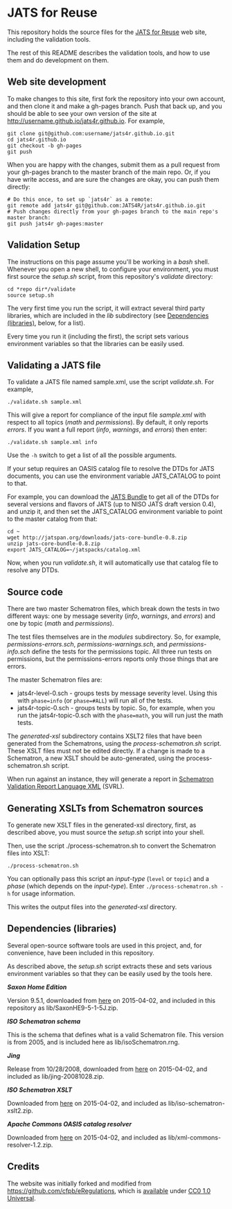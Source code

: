 JATS for Reuse
==============

This repository holds the source files for the [JATS for 
Reuse](http://jats4r.github.io/) web site, including the validation tools.

The rest of this README describes the validation tools, and how to use them and
do development on them.


Web site development
--------------------

To make changes to this site, first fork the repository into your own account,
and then clone it and make a gh-pages branch. Push that back up, and you should be able
to see your own version of the site at http://username.github.io/jats4r.github.io.
For example,

```
git clone git@github.com:username/jats4r.github.io.git
cd jats4r.github.io
git checkout -b gh-pages
git push
```

When you are happy with the changes, submit them as a pull request from your gh-pages
branch to the master branch of the main repo. Or, if you have write access, and are
sure the changes are okay, you can push them directly:

```
# Do this once, to set up `jats4r` as a remote:
git remote add jats4r git@github.com:JATS4R/jats4r.github.io.git
# Push changes directly from your gh-pages branch to the main repo's master branch:
git push jats4r gh-pages:master
```


Validation Setup
----------------

The instructions on this page assume you'll be working in a *bash* shell.
Whenever you open a new shell, to configure your environment, you must first 
source the *setup.sh* script, from this repository's *validate* directory:

```
cd *repo dir*/validate
source setup.sh
```

The very first time you run the script, it will extract several third party
libraries, which are included in the *lib* subdirectory (see 
[Dependencies (libraries)](#dependencies-libraries), below, for a list).

Every time you run it (including the first), the script
sets various environment variables so that the libraries can be easily used.


Validating a JATS file
----------------------

To validate a JATS file named sample.xml, use the script *validate.sh*. For example,

```
./validate.sh sample.xml
```

This will give a report for compliance of 
the input file *sample.xml* with respect to all topics (*math* and *permissions*).
By default, it only reports *errors*. If you want a full report (*info*, *warnings*,
and *errors*) then enter:

```
./validate.sh sample.xml info
```

Use the `-h` switch to get a list of all the possible arguments.

If your setup requires an OASIS catalog file to resolve the DTDs for JATS
documents, you can use the environment variable JATS_CATALOG to point to that.

For example, you can download the [JATS Bundle](http://jatspan.org/jats-bundle.html)
to get all of the DTDs for several versions and flavors of JATS (up to NISO
JATS draft version 0.4), and unzip it, and then set the JATS_CATALOG environment
variable to point to the master catalog from that:

```
cd ~
wget http://jatspan.org/downloads/jats-core-bundle-0.8.zip
unzip jats-core-bundle-0.8.zip
export JATS_CATALOG=~/jatspacks/catalog.xml
```

Now, when you run *validate.sh*, it will automatically use that catalog file to
resolve any DTDs.


Source code
-----------

There are two master Schematron files, which break down the tests in two different
ways: one by message severity (*info*, *warnings*, and *errors*) and one by 
topic (*math* and *permissions*).

The test files themselves are in the *modules* subdirectory. 
So, for example, *permissions-errors.sch*, *permissions-warnings.sch*, and 
*permissions-info.sch* define the tests for the permissions topic. 
All three run tests on permissions, but the permissions-errors reports only those 
things that are errors. 

The master Schematron files are:

* jats4r-level-0.sch - groups tests by message severity level. Using this with
  `phase=info` (or `phase=#ALL`) will run all of the tests.
* jats4r-topic-0.sch - groups tests by topic. So, for example, when you run the 
  jats4r-topic-0.sch with the `phase=math`, you will run just the math tests. 

The *generated-xsl* subdirectory contains XSLT2 files that have been generated from 
the Schematrons, using the *process-schematron.sh* script. 
These XSLT files must not be edited directly. If a change is made to a Schematron, a 
new XSLT should be auto-generated, using the process-schematron.sh script. 

When run against an instance, they will generate a report in [Schematron Validation 
Report Language XML](http://www.schematron.com/validators.html) (SVRL).


Generating XSLTs from Schematron sources
----------------------------------------

To generate new XSLT files in the generated-xsl directory, first, as described above,
you must source the *setup.sh* script into your shell.

Then, use the script ./process-schematron.sh to convert the Schematron files into XSLT:

```
./process-schematron.sh
```

You can optionally pass this script an *input-type* (`level` or `topic`) and a 
*phase* (which depends on the *input-type*). Enter `./process-schematron.sh -h` 
for usage information.

This writes the output files into the *generated-xsl* directory.



Dependencies (libraries)
------------------------

Several open-source software tools are used in this project, and, for convenience,
have been included in this repository.

As described above, the *setup.sh* script extracts these and sets various environment
variables so that they can be easily used by the tools here.


***Saxon Home Edition***

Version 9.5.1, downloaded from 
[here](http://sourceforge.net/projects/saxon/files/Saxon-HE/9.5/SaxonHE9-5-1-5J.zip)
on 2015-04-02, and included in this repository as lib/SaxonHE9-5-1-5J.zip.

***ISO Schematron schema***

This is the schema that defines what is a valid Schematron file. This 
version is from 2005, and is included here as lib/isoSchematron.rng. 

***Jing***

Release from 10/28/2008, downloaded from 
[here](http://jing-trang.googlecode.com/files/jing-20081028.zip) on 2015-04-02,
and included as lib/jing-20081028.zip.

***ISO Schematron XSLT***

Downloaded from 
[here](http://www.schematron.com/tmp/iso-schematron-xslt2.zip) on 2015-04-02,
and included as lib/iso-schematron-xslt2.zip.

***Apache Commons OASIS catalog resolver***

Downloaded from 
[here](http://apache.mirrors.pair.com//xerces/xml-commons/xml-commons-resolver-1.2.zip)
on 2015-04-02, and included as lib/xml-commons-resolver-1.2.zip.





Credits
-------

The website was initially forked and modified from 
<https://github.com/cfpb/eRegulations>, which is 
[available](http://www.webcitation.org/6UKqwz9zs) under 
[CC0 1.0 Universal](http://creativecommons.org/publicdomain/zero/1.0/).

